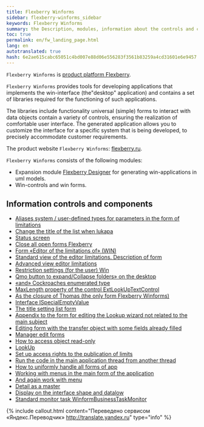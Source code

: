 ```yaml
---
title: Flexberry Winforms
sidebar: flexberry-winforms_sidebar
keywords: Flexberry Winforms
summary: the Description, modules, information about the controls and components
toc: true
permalink: en/fw_landing_page.html
lang: en
autotranslated: true
hash: 6e2ae615cabc65051c4bd007e88d06e556283f3561b83259a4cd31601e6e9457
---
```


`Flexberry Winforms` is [product platform Flexberry](fp_landing_page.html).

`Flexberry Winforms` provides tools for developing applications that implements the win-interface (the"desktop" application) and contains a set of libraries required for the functioning of such applications.

The libraries include functionality universal (simple) forms to interact with data objects contain a variety of controls, ensuring the realization of comfortable user interface. The generated application allows you to customize the interface for a specific system that is being developed, to precisely accommodate customer requirements.

The product website `Flexberry Winforms`: [flexberry.ru](http://flexberry.ru/Flexberry/ForDevelopers/FlexberryWinforms).

`Flexberry Winforms` consists of the following modules:

* Expansion module [Flexberry Designer](fd_landing_page.html) for generating win-applications in uml models.
* Win-controls and win forms.

## Information controls and components

* [Aliases system / user-defined types for parameters in the form of limitations](fw_aliases-system-and-user-types.html)
* [Change the title of the list when lukapa](fw_change-name-list-with-lookup.html)
* [Status screen](fw_form-features.html)
* [Close all open forms Flexberry](fw_close-all-opened-forms.html)
* [Form «Editor of the limitations of» (WIN)](fw_winforms-limit-editor-form.html)
* [Standard view of the editor limitations. Description of form](fw_description-form-limit-editor-in-standard-form.html)
* [Advanced view editor limitations](fw_limit-editor-advanced-view.html)
* [Restriction settings (for the user) Win](fw_limit-editor-params.html)
* [Qmo button to expand/Collapse folders» on the desktop](fw_desktop-operations.html)
* [«and» Cockroaches enumerated type](fw_empty-enum-value-validation.html)
* [MaxLength property of the control ExtLookUpTextControl](fw_extended-lookup.html)
* [As the closure of Thomas (the only form Flexberry Winforms)](fw_forbid-closing-form.html)
* [Interface ISpecialEmptyValue](fo_i-special-empty-value.html)
* [The title setting list form](fw_list-form-caption.html)
* [Appendix to the form for editing the Lookup wizard not related to the main subject](fw_lookup-another-object.html)
* [Editing form with the transfer object with some fields already filled](fa_open-editform-custom-object.html)
* [Manager edit forms](fw_editmanager.html)
* [How to access object read-only](fo_read-only-object.html)
* [LookUp](fw_lookup.html)
* [Set up access rights to the publication of limits](fw_setting-permissions-for-publication-restrictions.html)
* [Run the code in the main application thread from another thread](fw_ui-synchronization-context.html)
* [How to uniformly handle all forms of app](fw_uniformly-handle-all-application-forms.html)
* [Working with menus in the main form of the application](fw_work-with-menu-in-main-form-app.html)
* [And again work with menu](fw_working-with-menu.html)
* [Detail as a master](fw_detail-as-master.html)
* [Display on the interface shape and datalow](fo_masters-details.html)
* [Standard monitor task WinformBusinessTaskMonitor](fw_winform-business-task-monitor.html)



{% include callout.html content="Переведено сервисом «Яндекс.Переводчик» <http://translate.yandex.ru>" type="info" %}